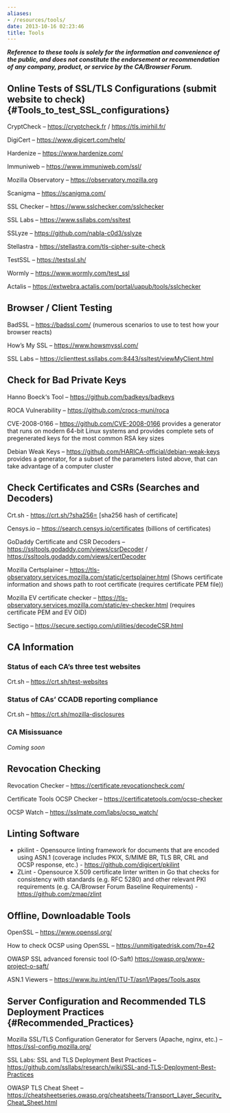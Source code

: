 ```yaml
---
aliases:
- /resources/tools/
date: 2013-10-16 02:23:46
title: Tools
---
```


**_Reference to these tools is solely for the information and convenience of the public, and does not constitute the endorsement or recommendation of any company, product, or service by the CA/Browser Forum._**

## Online Tests of SSL/TLS Configurations (submit website to check) {#Tools_to_test_SSL_configurations}

CryptCheck – https://cryptcheck.fr / https://tls.imirhil.fr/

DigiCert  – https://www.digicert.com/help/

Hardenize – https://www.hardenize.com/

Immuniweb – https://www.immuniweb.com/ssl/

Mozilla Observatory – https://observatory.mozilla.org

Scanigma – https://scanigma.com/

SSL Checker – https://www.sslchecker.com/sslchecker

SSL Labs – https://www.ssllabs.com/ssltest

SSLyze – https://github.com/nabla-c0d3/sslyze

Stellastra - https://stellastra.com/tls-cipher-suite-check

TestSSL – https://testssl.sh/

Wormly – https://www.wormly.com/test_ssl

Actalis – https://extwebra.actalis.com/portal/uapub/tools/sslchecker

## Browser / Client Testing

BadSSL – https://badssl.com/  (numerous scenarios to use to test how your browser reacts)

How’s My SSL – https://www.howsmyssl.com/

SSL Labs  – https://clienttest.ssllabs.com:8443/ssltest/viewMyClient.html

## Check for Bad Private Keys

Hanno Boeck‘s Tool – https://github.com/badkeys/badkeys

ROCA Vulnerability – https://github.com/crocs-muni/roca

CVE-2008-0166 – https://github.com/CVE-2008-0166 provides a generator that runs on modern 64-bit Linux systems and provides complete sets of pregenerated keys for the most common RSA key sizes

Debian Weak Keys – https://github.com/HARICA-official/debian-weak-keys provides a generator, for a subset of the parameters listed above, that can take advantage of a computer cluster

## Check Certificates and CSRs (Searches and Decoders)

Crt.sh - https://crt.sh/?sha256=   [sha256 hash of certificate]

Censys.io – https://search.censys.io/certificates  (billions of certificates)

GoDaddy Certificate and CSR Decoders  – https://ssltools.godaddy.com/views/csrDecoder / https://ssltools.godaddy.com/views/certDecoder

Mozilla Certsplainer – https://tls-observatory.services.mozilla.com/static/certsplainer.html  (Shows certificate information and shows path to root certificate (requires certificate PEM file))

Mozilla EV certificate checker – https://tls-observatory.services.mozilla.com/static/ev-checker.html (requires certificate PEM and EV OID)

Sectigo – https://secure.sectigo.com/utilities/decodeCSR.html

## CA Information

### Status of each CA’s three test websites

Crt.sh – https://crt.sh/test-websites

### Status of CAs’ CCADB reporting compliance

Crt.sh – https://crt.sh/mozilla-disclosures

### CA Misissuance

_Coming soon_

## Revocation Checking

Revocation Checker – https://certificate.revocationcheck.com/

Certificate Tools OCSP Checker – https://certificatetools.com/ocsp-checker

OCSP Watch – https://sslmate.com/labs/ocsp_watch/

## Linting Software
- pkilint - Opensource linting framework for documents that are encoded using ASN.1 (coverage includes PKIX, S/MIME BR, TLS BR, CRL and OCSP response, etc.) - https://github.com/digicert/pkilint 
- ZLint - Opensource X.509 certificate linter written in Go that checks for consistency with standards (e.g. RFC 5280) and other relevant PKI requirements (e.g. CA/Browser Forum Baseline Requirements) - https://github.com/zmap/zlint

## Offline, Downloadable Tools

OpenSSL – https://www.openssl.org/

How to check OCSP using OpenSSL – https://unmitigatedrisk.com/?p=42

OWASP SSL advanced forensic tool (O-Saft) https://owasp.org/www-project-o-saft/

ASN.1 Viewers – https://www.itu.int/en/ITU-T/asn1/Pages/Tools.aspx

## Server Configuration and Recommended TLS Deployment Practices {#Recommended_Practices}

Mozilla SSL/TLS Configuration Generator for Servers (Apache, nginx, etc.) – https://ssl-config.mozilla.org/

SSL Labs: SSL and TLS Deployment Best Practices – https://github.com/ssllabs/research/wiki/SSL-and-TLS-Deployment-Best-Practices

OWASP TLS Cheat Sheet – https://cheatsheetseries.owasp.org/cheatsheets/Transport_Layer_Security_Cheat_Sheet.html
